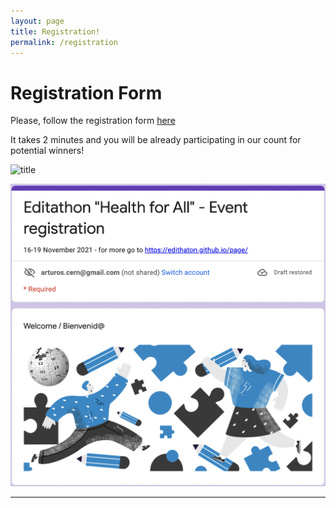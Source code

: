 ```yaml
---
layout: page
title: Registration!
permalink: /registration
---
```


# Registration Form
Please, follow the registration form [here](https://forms.gle/71HnETqtuDGiXwok9)

It takes 2 minutes and you will be already participating in our count for potential winners!


![title](Images/example.png)

[![Google form](assets/img/google-form.png)](https://forms.gle/71HnETqtuDGiXwok9)

---
